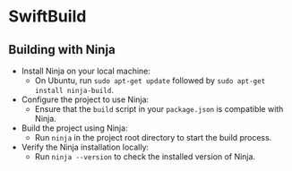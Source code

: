 # SwiftBuild

## Building with Ninja

* Install Ninja on your local machine:
  * On Ubuntu, run `sudo apt-get update` followed by `sudo apt-get install ninja-build`.
* Configure the project to use Ninja:
  * Ensure that the `build` script in your `package.json` is compatible with Ninja.
* Build the project using Ninja:
  * Run `ninja` in the project root directory to start the build process.
* Verify the Ninja installation locally:
  * Run `ninja --version` to check the installed version of Ninja.
